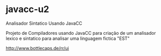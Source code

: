 # javacc-u2

Analisador Sintatico Usando JavaCC

Projeto de Compiladores usando JavaCC para criação de um analisador lexico e sintatico para analisar uma linguagem fictica "EST"



http://www.bottlecaps.de/rr/ui
